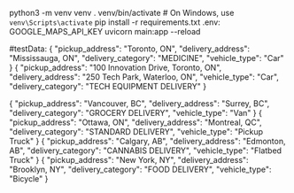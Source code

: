 python3 -m venv venv
. venv/bin/activate  # On Windows, use `venv\Scripts\activate`
pip install -r requirements.txt
.env:
GOOGLE_MAPS_API_KEY
uvicorn main:app --reload

#testData:
{
  "pickup_address": "Toronto, ON",
  "delivery_address": "Mississauga, ON",
  "delivery_category": "MEDICINE",
  "vehicle_type": "Car"
}
{
    "pickup_address": "100 Innovation Drive, Toronto, ON",
    "delivery_address": "250 Tech Park, Waterloo, ON",
    "vehicle_type": "Car", 
    "delivery_category": "TECH EQUIPMENT DELIVERY"
}

{
  "pickup_address": "Vancouver, BC",
  "delivery_address": "Surrey, BC",
  "delivery_category": "GROCERY DELIVERY",
  "vehicle_type": "Van"
}
{
  "pickup_address": "Ottawa, ON",
  "delivery_address": "Montreal, QC",
  "delivery_category": "STANDARD DELIVERY",
  "vehicle_type": "Pickup Truck"
}
{
  "pickup_address": "Calgary, AB",
  "delivery_address": "Edmonton, AB",
  "delivery_category": "CANNABIS DELIVERY",
  "vehicle_type": "Flatbed Truck"
}
{
  "pickup_address": "New York, NY",
  "delivery_address": "Brooklyn, NY",
  "delivery_category": "FOOD DELIVERY",
  "vehicle_type": "Bicycle"
}



